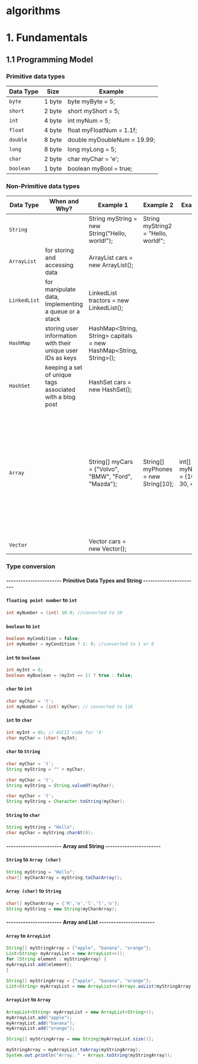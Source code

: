 # algorithms

# 1. Fundamentals

## 1.1  Programming Model

### Primitive data types

| Data Type         | Size                    | Example                    |
| --------------- | ------------------------------ |------------------------------ |
| `byte`   | 1 byte   | byte myByte = 5;   |
| `short`     | 2 byte         | short myShort = 5;   |
| `int`     | 4 byte         | int myNum = 5;   |
| `float`     | 4 byte         | float myFloatNum = 1.1f;   |
| `double`     | 8 byte         | double myDoubleNum = 19.99;   |
| `long`     | 8 byte         | long myLong = 5;   |
| `char`     | 2 byte         |  char myChar = 'e';   |
| `boolean`     | 1 byte         |  boolean myBool = true;   |

### Non-Primitive data types


| Data Type         |When and Why?| Example 1                    | Example 2                   | Example 3 | Example 4 | Example 5 |
| --------------- | ------------------------------ |------------------------------ |------------------------------ | ------------------------------ | ------------------------------ | ------------------------------ |
| `String`   | | String myString = new String("Hello, world!");   | String myString2 = "Hello, world!";   |
| `ArrayList`     |for storing and accessing data | ArrayList<String> cars = new ArrayList<String>();   |
| `LinkedList`     |for manipulate data, Implementing a queue or a stack | LinkedList<String> tractors = new LinkedList<String>(); |
| `HashMap`     | storing user information with their unique user IDs as keys | HashMap<String, String> capitals = new HashMap<String, String>();   |
| `HashSet`     |keeping a set of unique tags associated with a blog post| HashSet<String> cars = new HashSet<String>();   |      
| `Array`     | | String[] myCars = {"Volvo", "BMW", "Ford", "Mazda"};   | String[] myPhones = new String[10]; | int[] myNumbers = {10, 20, 30, 40}; | String[][] myLovers = new String[3][5]; | String[][] myGames = { {"The Witcher 3: Wild Hunt", "Gta 5", "Forza Horizon 5", "60 Seconds"}, {"Brawl Stars", "Clash Of Clans", "Clash Royale"} };|
| `Vector` | | Vector<String> cars = new Vector<String>(); |

### Type conversion

#### ----------------------- Primitive Data Types and String -----------------------

####  `floating point number` to `int`

```java
int myNumber = (int) 10.9; //converted to 10
```

#### `boolean` to `int`

```java
boolean myCondition = false;
int myNumber = myCondition ? 1: 0; //converted to 1 or 0
```

#### `int` to `boolean`

```java
int myInt = 0;
boolean myBoolean = (myInt == 1) ? true : false;
```

#### `char` to `int`

```java
char myChar = 't';
int myNumber = (int) myChar; // converted to 116
```
#### `int` to `char`

```java
int myInt = 65; // ASCII code for 'A'
char myChar = (char) myInt;
```

#### `char` to `String`

```java
char myChar = 't';
String myString = "" + myChar;
```

```java
char myChar = 't';
String myString = String.valueOf(myChar);
```

```java
char myChar = 't';
String myString = Character.toString(myChar);
```

#### `String` to `char`

```java
String myString = "Hello";
char myChar = myString.charAt(0);
```

#### ----------------------- Array and String -----------------------

#### `String` to `Array (char)`

```java
String myString = "Hello";
char[] myCharArray = myString.toCharArray();
```

#### `Array (char)` to `String`

```java
char[] myCharArray = {'H','e','l','l','o'};
String myString = new String(myCharArray);
```

#### ----------------------- Array and List -----------------------

#### `Array` to `ArrayList`

```java
String[] myStringArray = {"apple", "banana", "orange"};
List<String> myArrayList = new ArrayList<>();
for (String element : myStringArray) {
myArrayList.add(element);
}
```

```java
String[] myStringArray = {"apple", "banana", "orange"};
List<String> myArrayList = new ArrayList<>(Arrays.asList(myStringArray));
```


#### `ArrayList` to `Array`

```java
ArrayList<String> myArrayList = new ArrayList<String>();
myArrayList.add("apple");
myArrayList.add("banana");
myArrayList.add("orange");

String[] myStringArray = new String[myArrayList.size()];

myStringArray = myArrayList.toArray(myStringArray);
System.out.println("Array: " + Arrays.toString(myStringArray));
```
